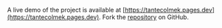 A live demo of the project is available at [https://tantecolmek.pages.dev](https://tantecolmek.pages.dev).
Fork the [repository](https://github.com/nangtoferia/bokephd) on GitHub.